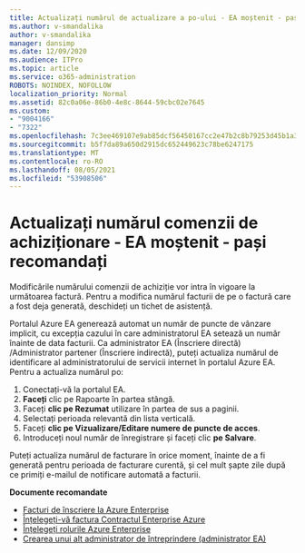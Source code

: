 ```yaml
---
title: Actualizați numărul de actualizare a po-ului - EA moștenit - pași recomandați
ms.author: v-smandalika
author: v-smandalika
manager: dansimp
ms.date: 12/09/2020
ms.audience: ITPro
ms.topic: article
ms.service: o365-administration
ROBOTS: NOINDEX, NOFOLLOW
localization_priority: Normal
ms.assetid: 82c0a06e-86b0-4e8c-8644-59cbc02e7645
ms.custom:
- "9004166"
- "7322"
ms.openlocfilehash: 7c3ee469107e9ab85dcf56450167cc2e47b2c8b79253d45b1a362959a869ba24
ms.sourcegitcommit: b5f7da89a650d2915dc652449623c78be6247175
ms.translationtype: MT
ms.contentlocale: ro-RO
ms.lasthandoff: 08/05/2021
ms.locfileid: "53908506"
---
```

# <a name="update-purchase-order-number---legacy-ea---recommended-steps"></a>Actualizați numărul comenzii de achiziționare - EA moștenit - pași recomandați

Modificările numărului comenzii de achiziție vor intra în vigoare la următoarea factură. Pentru a modifica numărul facturii de pe o factură care a fost deja generată, deschideți un tichet de asistență. 

Portalul Azure EA generează automat un număr de puncte de vânzare implicit, cu excepția cazului în care administratorul EA setează un număr înainte de data facturii. Ca administrator EA (Înscriere directă) /Administrator partener (Înscriere indirectă), puteți actualiza numărul de identificare al administratorului de servicii internet în portalul Azure EA. Pentru a actualiza numărul po:

1. Conectați-vă la portalul EA.
2. **Faceți** clic pe Rapoarte în partea stângă.
3. Faceți **clic pe Rezumat** utilizare în partea de sus a paginii.
4. Selectați perioada relevantă din lista verticală.
5. Faceți **clic pe Vizualizare/Editare numere de puncte de acces**.
6. Introduceți noul număr de înregistrare și faceți clic **pe Salvare**.

Puteți actualiza numărul de facturare în orice moment, înainte de a fi generată pentru perioada de facturare curentă, și cel mult șapte zile după ce primiți e-mailul de notificare automată a facturii. 

**Documente recomandate**

- [Facturi de înscriere la Azure Enterprise](https://docs.microsoft.com/azure/cost-management-billing/manage/ea-portal-enrollment-invoices) 
- [Înțelegeți-vă factura Contractul Enterprise Azure](https://docs.microsoft.com/azure/cost-management-billing/understand/review-enterprise-agreement-bill)  
- [Înțelegeți rolurile Azure Enterprise](https://docs.microsoft.com/azure/cost-management-billing/manage/understand-ea-roles#add-a-new-enterprise-administrator) 
- [Crearea unui alt administrator de întreprindere (administrator EA)](https://docs.microsoft.com/azure/cost-management-billing/manage/ea-portal-administration#create-another-enterprise-administrator)
